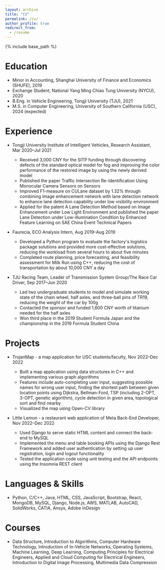 ```yaml
---
layout: archive
title: "CV"
permalink: /cv/
author_profile: true
redirect_from:
  - /resume
---
```


{% include base_path %}

Education
======
* Minor in Accounting, Shanghai University of Finance and Economics (SHUFE), 2019
* Exchange Student, National Yang Ming Chiao Tung University (NYCU), 2020
* B.Eng. in Vehicle Engineering, Tongji University (TJU), 2021
* M.S. in Computer Engineering, University of Southern California (USC), 2024 (expected)

Experience
======
* Tongji University Institute of Intelligent Vehicles, Research Assistant, Mar 2020–Jul 2021
  * Received 3,000 CNY for the SITP funding through discovering defects of the standard optical model for fog and improving the color performance of the restored image by using the newly derived model
  * Published the paper Traffic Intersection Re-Identification Using Monocular Camera Sensors on Sensors
  * Improved F1-measure on CULane dataset by 1.32% through combining image enhancement network with lane detection network to enhance lane detection capability under low visibility environment
  * Applied for the patent A Lane Detection Method based on Image Enhancement under Low Light Environment and published the paper Lane Detection under Low-illumination Condition by Enhanced Feature Learning on SAE China Event Technical Papers

* Faurecia, ECO Analysis Intern, Aug 2019–Aug 2019
  * Developed a Python program to evaluate the factory's logistics package solutions and provided more cost-effective solutions, reducing the workload from several hours to about five minutes
  * Completed route planning, price forecasting, and feasibility assessment for Milk Run using C++, reducing the cost of transportation by about 10,000 CNY a day

* TJU Racing Team, Leader of Transmission System Group/The Race Car Driver, Sep 2017–Jun 2020
  * Led two undergraduate students to model and simulate working state of the chain wheel, half axles, and three-ball pins of TR19, reducing the weight of the car by 100g
  * Contacted the sponsor and funded 1,600 CNY worth of titanium needed for the half axles
  * Won third place in the 2019 Student Formula Japan and the championship in the 2019 Formula Student China

Projects
======
* TrojanMap - a map application for USC students/faculty, Nov 2022–Dec 2022
  * Built a map application using data structures in C++ and implementing various graph algorithms
  * Features include auto-completing user input, suggesting possible names for wrong user input, finding the shortest path between given location points using Dijkstra, Bellman-Ford, TSP (including 2-OPT, 3-OPT, genetic algorithm), cycle detection in given area, topological sort and find nearby
  * Visualized the map using Open-CV library

* Little Lemon - a restaurant web application of Meta Back-End Developer, Nov 2022–Dec 2022
  * Used Django to serve static HTML content and connect the back-end to MySQL
  * Implemented the menu and table booking APIs using the Django Rest Framework and added user authentication by setting up user registration, login and logout functionality
  * Tested the application code using unit testing and the API endpoints using the Insomnia REST client
  
Languages & Skills
======
* Python, C/C++, Java, HTML, CSS, JavaScript, Bootstrap, React, MongoDB, MySQL, Django, Node.js, AWS, MATLAB, AutoCAD, SolidWorks, CATIA, Ansys, Adobe InDesign

Courses
======
* Data Structure, Introduction to Algorithms, Computer Hardware Technology, Introduction of In-Vehicle Networks, Operating Systems, Machine Learning, Deep Learning, Computing Principles for Electrical Engineers, Applied and Cloud Computing for Electrical Engineers, Introduction to Digital Image Processing, Multimedia Data Compression

<!-- Publications
======
  <ul>{% for post in site.publications %}
    {% include archive-single-cv.html %}
  {% endfor %}</ul>
  
Talks
======
  <ul>{% for post in site.talks %}
    {% include archive-single-talk-cv.html %}
  {% endfor %}</ul>
  
Teaching
======
  <ul>{% for post in site.teaching %}
    {% include archive-single-cv.html %}
  {% endfor %}</ul>
  
Service and leadership
======
* Currently signed in to 43 different slack teams -->

<br/>
<br/>
<br/>
